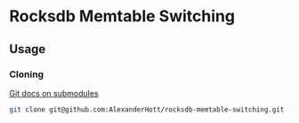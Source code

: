 # Rocksdb Memtable Switching

## Usage

### Cloning

[Git docs on submodules](https://git-scm.com/book/en/v2/Git-Tools-Submodules)

```bash
git clone git@github.com:AlexanderHott/rocksdb-memtable-switching.git --recurse-submodules
```


